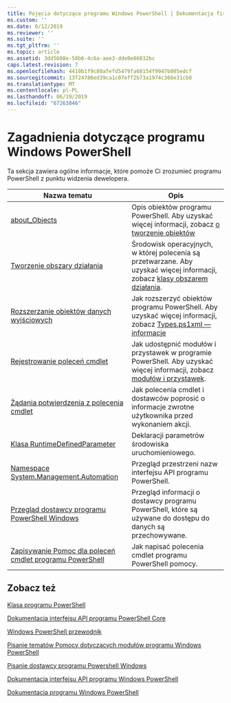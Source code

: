 ```yaml
---
title: Pojęcia dotyczące programu Windows PowerShell | Dokumentacja firmy Microsoft
ms.custom: ''
ms.date: 6/12/2019
ms.reviewer: ''
ms.suite: ''
ms.tgt_pltfrm: ''
ms.topic: article
ms.assetid: 3dd5608e-50b6-4c6a-aee3-dde0e86032bc
caps.latest.revision: 7
ms.openlocfilehash: 4410b1f9c80afefd5479fa68154f9947b805edcf
ms.sourcegitcommit: 13f24786ed39ca1c07eff2b73a1974c366e31cb8
ms.translationtype: MT
ms.contentlocale: pl-PL
ms.lasthandoff: 06/19/2019
ms.locfileid: "67263846"
---
```

# <a name="windows-powershell-concepts"></a>Zagadnienia dotyczące programu Windows PowerShell

Ta sekcja zawiera ogólne informacje, które pomoże Ci zrozumieć programu PowerShell z punktu widzenia dewelopera.

|Nazwa tematu|Opis|
|----------------|-----------------|
|[about_Objects](/powershell/module/microsoft.powershell.core/about/about_objects)|Opis obiektów programu PowerShell. Aby uzyskać więcej informacji, zobacz [o tworzenie obiektów](/powershell/module/microsoft.powershell.core/about/about_object_creation)|
|[Tworzenie obszary działania](../hosting/creating-runspaces.md)|Środowisk operacyjnych, w której polecenia są przetwarzane. Aby uzyskać więcej informacji, zobacz [klasy obszarem działania](/dotnet/api/system.management.automation.runspaces.runspace).|
|[Rozszerzanie obiektów danych wyjściowych](../cmdlet/extending-output-objects.md)|Jak rozszerzyć obiektów programu PowerShell. Aby uzyskać więcej informacji, zobacz [Types.ps1xml — informacje](/powershell/module/microsoft.powershell.core/about/about_types.ps1xml)|
|[Rejestrowanie poleceń cmdlet](../cmdlet/registering-cmdlets.md)|Jak udostępnić modułów i przystawek w programie PowerShell. Aby uzyskać więcej informacji, zobacz [modułów i przystawek](../cmdlet/modules-and-snap-ins.md).|
|[Żądania potwierdzenia z polecenia cmdlet](../cmdlet/requesting-confirmation-from-cmdlets.md)|Jak polecenia cmdlet i dostawców poprosić o informacje zwrotne użytkownika przed wykonaniem akcji.|
|[Klasa RuntimeDefinedParameter](/dotnet/api/system.management.automation.runtimedefinedparameter)|Deklaracji parametrów środowiska uruchomieniowego.|
|[Namespace System.Management.Automation](/dotnet/api/System.Management.Automation)|Przegląd przestrzeni nazw interfejsu API programu PowerShell.|
|[Przegląd dostawcy programu PowerShell Windows](../provider/windows-powershell-provider-overview.md)|Przegląd informacji o dostawcy programu PowerShell, które są używane do dostępu do danych są przechowywane.|
|[Zapisywanie Pomoc dla poleceń cmdlet programu PowerShell](../help/writing-help-for-windows-powershell-cmdlets.md)|Jak napisać polecenia cmdlet programu PowerShell pomocy.|

## <a name="see-also"></a>Zobacz też

[Klasa programu PowerShell](/dotnet/api/system.management.automation.powershell)

[Dokumentacja interfejsu API programu PowerShell Core](/dotnet/api/?view=pscore-6.2.0)

[Windows PowerShell przewodnik](windows-powershell-programmer-s-guide.md)

[Pisanie tematów Pomocy dotyczących modułów programu Windows PowerShell](../module/writing-help-for-windows-powershell-modules.md)

[Pisanie dostawcy programu Powershell Windows](../provider/writing-a-windows-powershell-provider.md)

[Dokumentacja interfejsu API programu Windows PowerShell](/dotnet/api/?view=powershellsdk-1.1.0)

[Dokumentacja programu Windows PowerShell](../windows-powershell-reference.md)